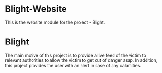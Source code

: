 # Blight-Website
This is the website module for the project - Blight. 

# Blight
The main motive of this project is to provide a live feed of the victim to relevant authorities to allow the victim to get out of danger asap. In addition, this project provides the user with an alert in case of any calamities.
